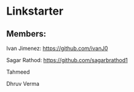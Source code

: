 # Linkstarter

## Members:
  
  Ivan Jimenez: https://github.com/ivanJ0
  
  Sagar Rathod: https://github.com/sagarbrathod1
  
  Tahmeed
  
  Dhruv Verma

